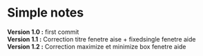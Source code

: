 # Simple notes
__Version 1.0 :__ first commit  
__Version 1.1 :__ Correction titre fenetre aise + fixedsingle fenetre aide  
__Version 1.2 :__ Correction maximize et minimize box fenetre aide  

